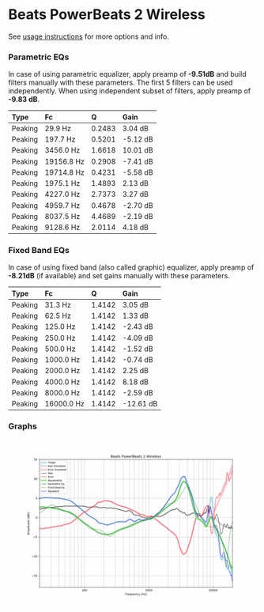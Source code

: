 # Beats PowerBeats 2 Wireless
See [usage instructions](https://github.com/jaakkopasanen/AutoEq#usage) for more options and info.

### Parametric EQs
In case of using parametric equalizer, apply preamp of **-9.51dB** and build filters manually
with these parameters. The first 5 filters can be used independently.
When using independent subset of filters, apply preamp of **-9.83 dB**.

| Type    | Fc         |      Q | Gain     |
|:--------|:-----------|:-------|:---------|
| Peaking | 29.9 Hz    | 0.2483 | 3.04 dB  |
| Peaking | 197.7 Hz   | 0.5201 | -5.12 dB |
| Peaking | 3456.0 Hz  | 1.6618 | 10.01 dB |
| Peaking | 19156.8 Hz | 0.2908 | -7.41 dB |
| Peaking | 19714.8 Hz | 0.4231 | -5.58 dB |
| Peaking | 1975.1 Hz  | 1.4893 | 2.13 dB  |
| Peaking | 4227.0 Hz  | 2.7373 | 3.27 dB  |
| Peaking | 4959.7 Hz  | 0.4678 | -2.70 dB |
| Peaking | 8037.5 Hz  | 4.4689 | -2.19 dB |
| Peaking | 9128.6 Hz  | 2.0114 | 4.18 dB  |

### Fixed Band EQs
In case of using fixed band (also called graphic) equalizer, apply preamp of **-8.21dB**
(if available) and set gains manually with these parameters.

| Type    | Fc         |      Q | Gain      |
|:--------|:-----------|:-------|:----------|
| Peaking | 31.3 Hz    | 1.4142 | 3.05 dB   |
| Peaking | 62.5 Hz    | 1.4142 | 1.33 dB   |
| Peaking | 125.0 Hz   | 1.4142 | -2.43 dB  |
| Peaking | 250.0 Hz   | 1.4142 | -4.09 dB  |
| Peaking | 500.0 Hz   | 1.4142 | -1.52 dB  |
| Peaking | 1000.0 Hz  | 1.4142 | -0.74 dB  |
| Peaking | 2000.0 Hz  | 1.4142 | 2.25 dB   |
| Peaking | 4000.0 Hz  | 1.4142 | 8.18 dB   |
| Peaking | 8000.0 Hz  | 1.4142 | -2.59 dB  |
| Peaking | 16000.0 Hz | 1.4142 | -12.61 dB |

### Graphs
![](./Beats%20PowerBeats%202%20Wireless.png)